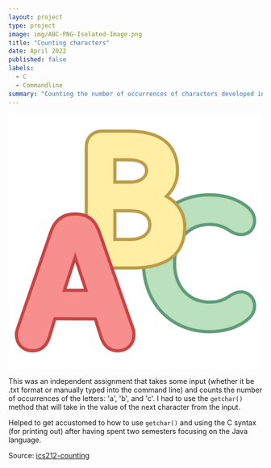 ```yaml
---
layout: project
type: project
image: img/ABC-PNG-Isolated-Image.png
title: "Counting characters"
date: April 2022
published: false
labels:
  - C
  - Commandline
summary: "Counting the number of occurrences of characters developed in ICS 212."
---
```


<img class="img-fluid" src="../img/ABC-PNG-Isolated-Image.png">

This was an independent assignment that takes some input (whether it be .txt format or manually typed into the command line) and counts the number of occurrences of the letters: 'a', 'b', and 'c'. I had to use the `getchar()` method that will take in the value of the next character from the input. 

Helped to get accustomed to how to use `getchar()` and using the C syntax (for printing out) after having spent two semesters focusing on the Java language.

Source: <a href="https://github.com/michho8/counting-chars"><i class="large github icon "></i>ics212-counting</a>
